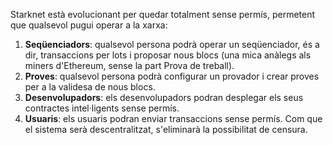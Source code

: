 Starknet està evolucionant per quedar totalment sense permís, permetent que qualsevol pugui operar a la xarxa:

1. **Seqüenciadors**: qualsevol persona podrà operar un seqüenciador, és a dir, transaccions per lots i proposar nous blocs (una mica anàlegs als miners d'Ethereum, sense la part Prova de treball).
2. **Proves**: qualsevol persona podrà configurar un provador i crear proves per a la validesa de nous blocs.
3. **Desenvolupadors**: els desenvolupadors podran desplegar els seus contractes intel·ligents sense permís.
4. **Usuaris**: els usuaris podran enviar transaccions sense permís. Com que el sistema serà descentralitzat, s'eliminarà la possibilitat de censura.